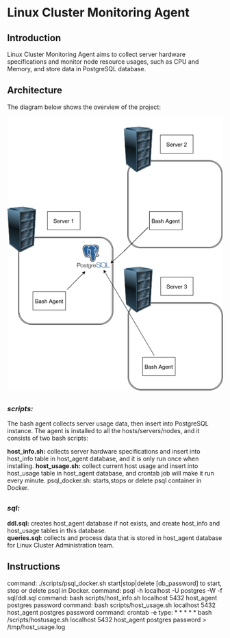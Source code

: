 # <h1>Linux Cluster Monitoring Agent

## <h2>Introduction
Linux Cluster Monitoring Agent aims to collect server hardware specifications and monitor node resource usages, such as CPU and Memory, and store data in PostgreSQL database.

## <h2>Architecture
The diagram below shows the overview of the project:
  
![image](https://raw.githubusercontent.com/jarviscanada/jarvis_data_eng_derek/feature_linux_sql/linux_sql/Picture/1.png)

## <h3>*scripts:*

The bash agent collects server usage data, then insert into PostgreSQL instance. The agent is installed to all the hosts/servers/nodes, and it consists of two bash scripts:

  **host_info.sh:** collects server hardware specifications and insert into host_info table in host_agent database, and it is only run once when installing.
  **host_usage.sh:** collect current host usage and insert into host_usage table in host_agent database, and crontab job will make it run every minute.
  psql_docker.sh: starts,stops or delete psql container in Docker.

## <h3>*sql:*
 
 **ddl.sql:** creates host_agent database if not exists, and create host_info and host_usage tables in this database.  
 **queries.sql:** collects and process data that is stored in host_agent database for Linux Cluster Administration team.
 
 ## <h2>Instructions
  command: ./scripts/psql_docker.sh start|stop|delete [db_password]
  to start, stop or delete psql in Docker.
  command: psql -h localhost -U postgres -W -f sql/ddl.sql
  command: bash scripts/host_info.sh localhost 5432 host_agent postgres password
  command: bash scripts/host_usage.sh localhost 5432 host_agent postgres password
  command: crontab -e
  type: * * * * * bash /scripts/hostusage.sh localhost 5432 host_agent postgres password > /tmp/host_usage.log
  
  
